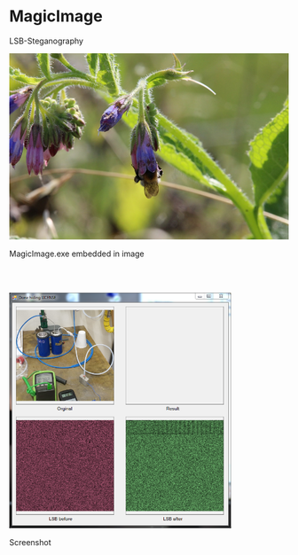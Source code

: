 # MagicImage
LSB-Steganography 

<p>
  <a href="https://en.wikipedia.org/wiki/Steganography" target="_blank"><img src="secret.png" width="800"></a>
</p>
MagicImage.exe embedded in image

<br></br>
<p>
  <img src="Screenshot.png" width="400">
</p>
Screenshot
